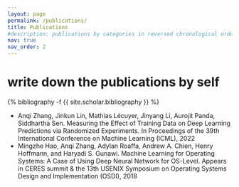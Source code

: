 ```yaml
---
layout: page
permalink: /publications/
title: Publications
#description: publications by categories in reversed chronological order. generated by jekyll-scholar.
nav: true
nav_order: 2
---
```

<!-- _pages/publications.md -->
<!-- <div class="publications">

{% bibliography -f {{ site.scholar.bibliography }} %}

</div> -->

# write down the publications by self

<!-- _pages/publications.md -->
<div class="Publications">

{% bibliography -f {{ site.scholar.bibliography }} %}

</div>

<div class="Conference Posters">

- Anqi Zhang, Jinkun Lin, Mathias Lécuyer, Jinyang Li, Aurojit Panda, Siddhartha Sen. Measuring the Effect of Training Data on Deep Learning Predictions via Randomized Experiments. In Proceedings of the 39th International Conference on Machine Learning (ICML), 2022
- Mingzhe Hao, Anqi Zhang, Adylan Roaffa, Andrew A. Chien, Henry Hoffmann, and Haryadi S. Gunawi. Machine Learning for Operating Systems: A Case of Using Deep Neural Network for OS-Level. Appears in CERES summit & the 13th USENIX Symposium on Operating Systems Design and Implementation (OSDI), 2018

</div>

